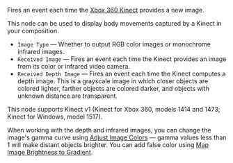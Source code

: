 Fires an event each time the [Xbox 360 Kinect](https://en.wikipedia.org/wiki/Kinect) provides a new image.

This node can be used to display body movements captured by a Kinect in your composition.

   - `Image Type` — Whether to output RGB color images or monochrome infrared images.
   - `Received Image` — Fires an event each time the Kinect provides an image from its color or infrared video camera.
   - `Received Depth Image` — Fires an event each time the Kinect computes a depth image. This is a grayscale image in which closer objects are colored lighter, farther objects are colored darker, and objects with unknown distance are transparent.

This node supports Kinect v1 (Kinect for Xbox 360, models 1414 and 1473; Kinect for Windows, model 1517).

When working with the depth and infrared images, you can change the image's gamma curve using [Adjust Image Colors](vuo-node://vuo.image.color.adjust) — gamma values less than 1 will make distant objects brighter.  You can add false color using [Map Image Brightness to Gradient](vuo-node://vuo.image.color.map).
